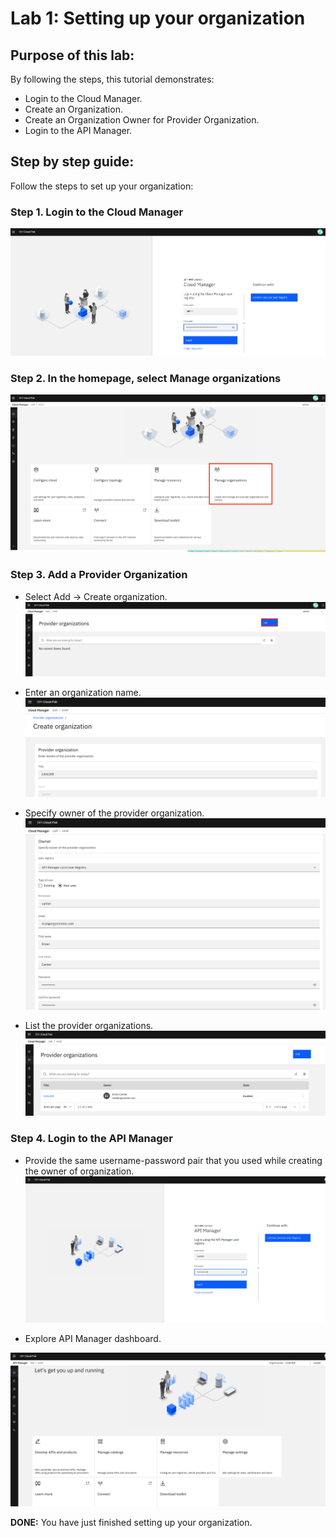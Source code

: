 # Lab 1: Setting up your organization

## Purpose of this lab:

By following the steps, this tutorial demonstrates:
- Login to the Cloud Manager.
- Create an Organization.
- Create an Organization Owner for Provider Organization.
- Login to the API Manager.

## Step by step guide:

Follow the steps to set up your organization:

### Step 1. Login to the Cloud Manager
![Cloud Manager UI](images/step1.png)

### Step 2. In the homepage, select Manage organizations
![Manage organizations](images/step2.png)

### Step 3. Add a Provider Organization
- Select Add -> Create organization.
![Add Provider Organization](images/step3.1.png)

- Enter an organization name.
![Organization name](images/step3.2.png)

- Specify owner of the provider organization.
![Organization Owner](images/step3.3.png)

- List the provider organizations.
![Provider Organizations](images/step3.4.png)

### Step 4. Login to the API Manager
- Provide the same username-password pair that you used while creating the owner of organization.
![API Manager login](images/step4.1.png)

- Explore API Manager dashboard.

![API Manager Dashboard](images/step4.2.png)

**DONE:** You have just finished setting up your organization.
